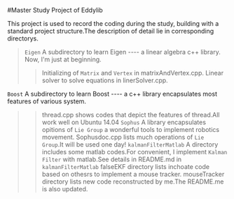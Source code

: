 #Master Study Project of Eddylib

This project is used to record the coding during the study, building with a standard project structure.The description of detail lie in corresponding directorys.<br>

>`Eigen`
>A subdirectory to learn Eigen ---- a linear algebra c++ library. Now, I'm just at beginning.
>>Initializing of `Matrix` and `Vertex` in matrixAndVertex.cpp.
>>Linear solver to solve equations in linerSolver.cpp.

`Boost`
A subdirectory to learn Boost ---- a c++ library encapsulates most features of various system.
>>thread.cpp shows codes that depict the features of thread.All work well on Ubuntu 14.04
`Sophus`
A library encapsulates opitions of `Lie Group` a wonderful tools to implement robotics movement.
>>Sophusdoc.cpp lists much operations of `Lie Group`.It will be used one day!
`kalmanFilterMatlab`
>A directory includes some matlab codes.For convenient, I implement `Kalman Filter` with matlab.See details in README.md in `kalmanFilterMatlab` 
>>falseEKF directory lists inchoate code based on othesrs to implement a mouse tracker.
>>mouseTracker directory lists new code reconstructed by me.The README.me is also updated.
